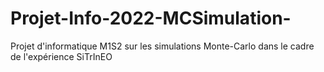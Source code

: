 # Projet-Info-2022-MCSimulation-
Projet d'informatique M1S2 sur les simulations Monte-Carlo dans le cadre de l'expérience SiTrInEO
